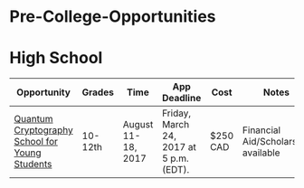 # Pre-College-Opportunities

# High School
| Opportunity        | Grades         | Time | App Deadline  | Cost | Notes |
| ----------------- |-------------  | ---------| ---------| -----| -----|
| [Quantum Cryptography School for Young Students](https://uwaterloo.ca/institute-for-quantum-computing/programs/quantum-cryptography-school-young-students) | 10-12th | August 11-18, 2017 | Friday, March 24, 2017 at 5 p.m. (EDT). | $250 CAD | Financial Aid/Scholarship available | 
